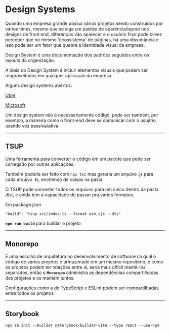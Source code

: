 # Design Systems

Quando uma empresa grande possui vários projetos sendo construídos por vários times, mesmo que se siga um padrão de aparência/layout nos designs de front end, diferenças vão aparecer e o usuário final pode talvez perceber que no mesmo 'ecossistema' de páginas, há uma dissonância e isso pode ser um fator que quebra a identidade visual da empresa.

Design System é uma documentação dos padrões seguidos entre os layouts da organização.

A ideia do Design System é incluir elementos visuais que podem ser reaproveitados em qualquer aplicação da empresa.

Alguns design systems abertos:

[Uber](https://baseweb.design/)

[Microsoft](https://www.microsoft.com/design/fluent/)

Um design system não é necessariamente código, pode ser também, por exemplo, a maneira como o front-end deve se comunicar com o usuário usando voz passiva/ativa

---

## TSUP

Uma ferramenta para converter o código em um pacote que pode ser carregado por outras aplicações.

Também poderia ser feito com `npx tsc` mas geraria um arquivo .js para cada arquivo .ts, enchendo de coisas na pasta.

O TSUP pode converter todos os arquivos para um único dentro da pasta dist, e ainda tem a capacidade de passar pra vários formatos.

Em package.json

`"build": "tsup src/index.ts --format esm,cjs --dts"`

**`npm run build`** para buildar o projeto

---

## Monorepo

É uma escolha de arquitetura no desenvolvimento de software na qual o código de vários projetos é armazenado em um mesmo repositório, e como os projetos podem ter relações entre si, seria mais difícil mantê-los separados, então o **`Monorepo`** administra as dependências compartilhadas dos projetos e os mantém juntos.

Configurações como a do TypeScript e ESLint podem ser compartilhadas entre todos os projetos

---

## Storybook

`npx sb init --builder @storybook/builder-vite --type react --use-npm`
